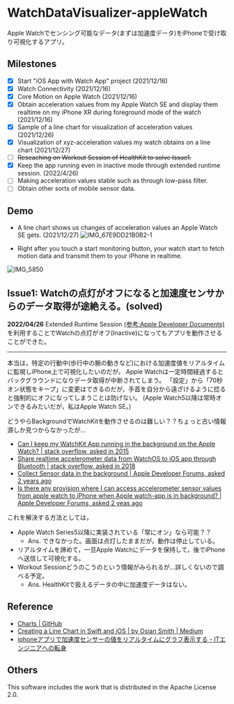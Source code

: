 # WatchDataVisualizer-appleWatch
Apple Watchでセンシング可能なデータ(まずは加速度データ)をiPhoneで受け取り可視化するアプリ。

## Milestones
- [x] Start "iOS App with Watch App" project (2021/12/16)
- [x] Watch Connectivity (2021/12/16)
- [x] Core Motion on Apple Watch (2021/12/16)
- [x] Obtain acceleration values from my Apple Watch SE and display them realtime on my iPhone XR during foreground mode of the watch (2021/12/16)
- [x] Sample of a line chart for visualization of acceleration values (2021/12/26) 
- [x] Visualization of xyz-acceleration values my watch obtains on a line chart (2021/12/27)
- [ ] ~~Reseaching on Workout Session of HealthKit to solve Issue1.~~
- [x] Keep the app running even in inactive mode through extended runtime session. (2022/4/26)
- [ ] Making acceleration values stable such as through low-pass filter.
- [ ] Obtain other sorts of mobile sensor data.

## Demo
- A line chart shows us changes of acceleration values an Apple Watch SE gets. (2021/12/27)
![IMG_67E9DD21B0B2-1](https://user-images.githubusercontent.com/57740535/147449267-1c67a734-1082-4b9e-a8bd-85f3d7dcf3e1.png)  

- Right after you touch a start monitoring button, your watch start to fetch motion data and transmit them to your iPhone in realtime.

![IMG_5850](https://user-images.githubusercontent.com/57740535/165278931-2f3202b3-4b8f-49a1-b44c-09537e903b3e.PNG)


## Issue1: Watchの点灯がオフになると加速度センサからのデータ取得が途絶える。(solved)  
__2022/04/26__
Extended Runtime Session [(参考:Apple Developer Documents)](https://developer.apple.com/documentation/watchkit/using_extended_runtime_sessions) を利用することでWatchの点灯がオフ(Inactive)になってもアプリを動作させることができた。

---
本当は，特定の行動中(歩行中の腕の動きなど)における加速度値をリアルタイムに監視しiPhone上で可視化したいのだが，
Apple Watchは一定時間経過するとバックグラウンドになりデータ取得が中断されてしまう。
「設定」から「70秒オン状態をキープ」に変更はできるのだが，手首を自分から遠ざけるように捻ると強制的にオフになってしまうことは防げない。
(Apple Watch5以降は常時オンできるみたいだが，私はApple Watch SE。)  

どうやらBackgroundでWatchKitを動作させるのは難しい？？ちょっと古い情報源しか見つからなかったが…  
- [Can I keep my WatchKit App running in the background on the Apple Watch? | stack overflow, asked in 2015](https://stackoverflow.com/questions/32792260/can-i-keep-my-watchkit-app-running-in-the-background-on-the-apple-watch/32796823#32796823)
- [Share realtime accelerometer data from WatchOS to iOS app through Bluetooth | stack overflow, asked in 2018](https://stackoverflow.com/questions/48925253/share-realtime-accelerometer-data-from-watchos-to-ios-app-through-bluetooth)
- [Collect Sensor data in the background | Apple Developer Forums, asked 2 years ago](https://developer.apple.com/forums/thread/115056)
- [Is there any provision where I can access accelerometer sensor values from apple watch to iPhone when Apple watch-app is in background? | Apple Developer Forums, asked 2 yeas ago](https://developer.apple.com/forums/thread/115300)

これを解決する方法としては，
- Apple Watch Series5以降に実装されている「常にオン」なら可能？？  
  - Ans. できなかった。画面は点灯したままだが，動作は停止している。
- リアルタイムを諦めて，一旦Apple Watchにデータを保持して，後でiPhoneへ送信して可視化する。
- Workout Sessionどうのこうのという情報がみられるが…詳しくないので調べる予定。  
  - Ans. HealthKitで扱えるデータの中に加速度データはない。


## Reference
- [Charts | GitHub](https://github.com/danielgindi/Charts)
- [Creating a Line Chart in Swift and iOS | by Osian Smith | Medium](https://medium.com/@OsianSmith/creating-a-line-chart-in-swift-3-and-ios-10-2f647c95392e)
- [iphoneアプリで加速度センサーの値をリアルタイムにグラフ表示する - ITエンジニアへの転身](https://non-it-engineer.com/iphone%E3%82%A2%E3%83%97%E3%83%AA%E3%81%A7%E5%8A%A0%E9%80%9F%E5%BA%A6%E3%82%BB%E3%83%B3%E3%82%B5%E3%83%BC%E3%81%AE%E5%80%A4%E3%82%92%E3%83%AA%E3%82%A2%E3%83%AB%E3%82%BF%E3%82%A4%E3%83%A0%E3%81%AB/)


## Others
This software includes the work that is distributed in the Apache License 2.0.
